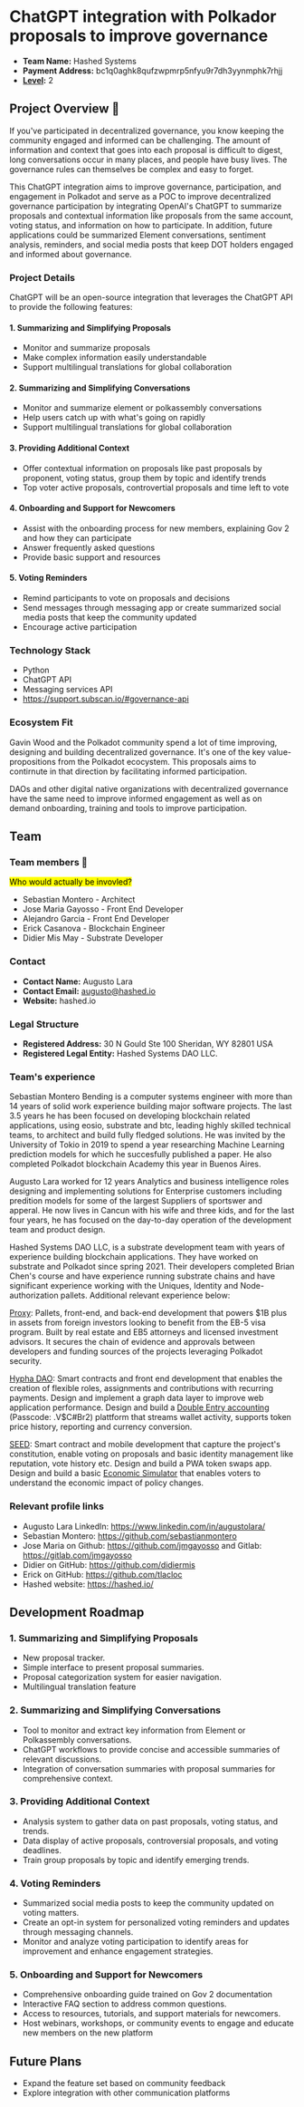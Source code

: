 # ChatGPT integration with Polkador proposals to improve governance
- **Team Name:** Hashed Systems 
- **Payment Address:** bc1q0aghk8qufzwpmrp5nfyu9r7dh3yynmphk7rhjj
- **[Level](https://github.com/w3f/Grants-Program/tree/master#level_slider-levels):** 2

## Project Overview :page_facing_up:

If you've participated in decentralized governance, you know keeping the community engaged and informed can be challenging. The amount of information and context that goes into each proposal is difficult to digest, long conversations occur in many places, and people have busy lives. The governance rules can themselves be complex and easy to forget. 

This ChatGPT integration aims to improve governance, participation, and engagement in Polkadot and serve as a POC to improve decentralized governance participation by integrating OpenAI's ChatGPT to summarize proposals and contextual information like proposals from the same account, voting status, and information on how to participate. In addition, future applications could be summarized Element conversations, sentiment analysis, reminders, and social media posts that keep DOT holders engaged and informed about governance.

### Project Details
ChatGPT will be an open-source integration that leverages the ChatGPT API to provide the following features:

#### 1. Summarizing and Simplifying Proposals
- Monitor and summarize proposals
- Make complex information easily understandable
- Support multilingual translations for global collaboration

#### 2. Summarizing and Simplifying Conversations
- Monitor and summarize element or polkassembly conversations
- Help users catch up with what's going on rapidly
- Support multilingual translations for global collaboration

#### 3. Providing Additional Context
- Offer contextual information on proposals like past proposals by proponent, voting status, group them by topic and identify trends
- Top voter active proposals, controvertial proposals and time left to vote

#### 4. Onboarding and Support for Newcomers
- Assist with the onboarding process for new members, explaining Gov 2 and how they can participate
- Answer frequently asked questions
- Provide basic support and resources

#### 5. Voting Reminders
- Remind participants to vote on proposals and decisions
- Send messages through messaging app or create summarized social media posts that keep the community updated
- Encourage active participation

### Technology Stack
- Python
- ChatGPT API
- Messaging services API
- https://support.subscan.io/#governance-api


### Ecosystem Fit
Gavin Wood and the Polkadot community spend a lot of time improving, designing and building decentralized governance. It's one of the key value-propositions from the Polkadot ecocystem. This proposals aims to contirnute in that direction by facilitating informed participation.

DAOs and other digital native organizations with decentralized governance have the same need to improve informed engagement as well as on demand onboarding, training and tools to improve participation.

## Team

### Team members 👥
<mark>Who would actually be invovled?</mark>
- Sebastian Montero - Architect
- Jose Maria Gayosso - Front End Developer
- Alejandro Garcia - Front End Developer
- Erick Casanova - Blockchain Engineer
- Didier Mis May - Substrate Developer

### Contact

- **Contact Name:** Augusto Lara
- **Contact Email:** augusto@hashed.io
- **Website:** hashed.io

### Legal Structure

- **Registered Address:** 30 N Gould Ste 100 Sheridan, WY 82801 USA
- **Registered Legal Entity:** Hashed Systems DAO LLC.

### Team's experience

Sebastian Montero Bending is a computer systems engineer with more than 14 years of solid work experience building major software projects. The last 3.5 years he has been focused on developing blockchain related applications, using eosio, substrate and btc, leading highly skilled technical teams, to architect and build fully fledged solutions. He was invited by the University of Tokio in 2019 to spend a year researching Machine Learning prediction models for which he succesfully published a paper. He also completed Polkadot blockchain Academy this year in Buenos Aires. 

Augusto Lara worked for 12 years Analytics and business intelligence roles designing and implementing solutions for Enterprise customers including predition models for some of the largest Suppliers of sportswer and apperal. He now lives in Cancun with his wife and three kids, and for the last four years, he has focused on the day-to-day operation of the development team and product design.

Hashed Systems DAO LLC, is a substrate development team with years of experience building blockchain applications. They have worked on substrate and Polkadot since spring 2021. Their developers completed Brian Chen's course and have experience running substrate chains and have significant experience working with the Uniques, Identity and Node-authorization pallets. Additional relevant experience below:

[Proxy](https://prxyco.com/): Pallets, front-end, and back-end development that powers $1B plus in assets from foreign investors looking to benefit from the EB-5 visa program. Built by real estate and EB5 attorneys and licensed investment advisors. It secures the chain of evidence and approvals between developers and funding sources of the projects leveraging Polkadot security. 

[Hypha DAO](https://dho.hypha.earth/#/): Smart contracts and front end development that enables the creation of flexible roles, assignments and contributions with recurring payments. Design and implement a graph data layer to improve web application performance. Design and build a [Double Entry accounting](https://us02web.zoom.us/rec/share/eRqiBvq-dsV0L_hEjW5e8DWNYQlUn2bLhI8-86jkRVwdXiN3TiD5edym17ubCd9R.QhKQw_Byy0t5_8SW?startTime=1647371674000) (Passcode: .V$C#Br2) plattform that streams wallet activity, supports token price history, reporting and currency conversion.

[SEED](https://joinseeds.earth/): Smart contract and mobile development that capture the project's constitution, enable voting on proposals and basic identity management like reputation, vote history etc. Design and build a PWA token swaps app. Design and build a basic [Economic Simulator](https://seeds-sim.hypha.earth/dashboard) that enables voters to understand the economic impact of policy changes.


### Relevant profile links

- Augusto Lara LinkedIn: https://www.linkedin.com/in/augustolara/
- Sebastian Montero: https://github.com/sebastianmontero
- Jose Maria on Github: https://github.com/jmgayosso and Gitlab: https://gitlab.com/jmgayosso
- Didier on GitHub: https://github.com/didiermis
- Erick on GitHub: https://github.com/tlacloc
- Hashed website: https://hashed.io/


## Development Roadmap


### 1. Summarizing and Simplifying Proposals
- New proposal tracker.
- Simple interface to present proposal summaries.
- Proposal categorization system for easier navigation.
- Multilingual translation feature 

### 2. Summarizing and Simplifying Conversations
- Tool to monitor and extract key information from Element or Polkassembly conversations.
- ChatGPT workflows to provide concise and accessible summaries of relevant discussions.
- Integration of conversation summaries with proposal summaries for comprehensive context.

### 3. Providing Additional Context
- Analysis system to gather data on past proposals, voting status, and trends.
- Data display of active proposals, controversial proposals, and voting deadlines.
- Train group proposals by topic and identify emerging trends.

### 4. Voting Reminders
- Summarized social media posts to keep the community updated on voting matters.
- Create an opt-in system for personalized voting reminders and updates through messaging channels.
- Monitor and analyze voting participation to identify areas for improvement and enhance engagement strategies.

### 5. Onboarding and Support for Newcomers
- Comprehensive onboarding guide trained on Gov 2 documentation
- Interactive FAQ section to address common questions.
- Access to resources, tutorials, and support materials for newcomers.
- Host webinars, workshops, or community events to engage and educate new members on the new platform



## Future Plans
- Expand the feature set based on community feedback
- Explore integration with other communication platforms

